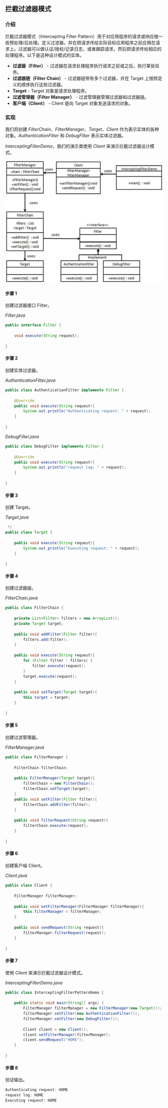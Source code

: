 ## 拦截过滤器模式

### 介绍

拦截过滤器模式（Intercepting Filter  Pattern）用于对应用程序的请求或响应做一些预处理/后处理。定义过滤器，并在把请求传给实际目标应用程序之前应用在请求上。过滤器可以做认证/授权/记录日志，或者跟踪请求，然后把请求传给相应的处理程序。以下是这种设计模式的实体。

- **过滤器（Filter）** - 过滤器在请求处理程序执行请求之前或之后，执行某些任务。
- **过滤器链（Filter Chain）** - 过滤器链带有多个过滤器，并在 Target 上按照定义的顺序执行这些过滤器。
- **Target** - Target 对象是请求处理程序。
- **过滤管理器（Filter Manager）** - 过滤管理器管理过滤器和过滤器链。
- **客户端（Client）** - Client 是向 Target 对象发送请求的对象。

### 实现

我们将创建 *FilterChain*、*FilterManager*、*Target*、*Client* 作为表示实体的各种对象。*AuthenticationFilter* 和 *DebugFilter* 表示实体过滤器。

*InterceptingFilterDemo*，我们的演示类使用 *Client* 来演示拦截过滤器设计模式。

![拦截过滤器模式](https://raw.githubusercontent.com/JourWon/image/master/设计模式/拦截过滤器模式.jpg)



#### 步骤 1

创建过滤器接口 Filter。

*Filter.java*

```java
public interface Filter {

    void execute(String request);

}
```

#### 步骤 2

创建实体过滤器。

*AuthenticationFilter.java*

```java
public class AuthenticationFilter implements Filter {

    @Override
    public void execute(String request){
        System.out.println("Authenticating request: " + request);
    }

}
```

*DebugFilter.java*

```java
public class DebugFilter implements Filter {

    @Override
    public void execute(String request){
        System.out.println("request log: " + request);
    }

}
```

#### 步骤 3

创建 Target。

*Target.java*

```java
 */
public class Target {

    public void execute(String request){
        System.out.println("Executing request: " + request);
    }

}
```

#### 步骤 4

创建过滤器链。

*FilterChain.java*

```java
public class FilterChain {

    private List<Filter> filters = new ArrayList();
    private Target target;

    public void addFilter(Filter filter){
        filters.add(filter);
    }

    public void execute(String request){
        for (Filter filter : filters) {
            filter.execute(request);
        }
        target.execute(request);
    }

    public void setTarget(Target target){
        this.target = target;
    }

}
```

#### 步骤 5

创建过滤管理器。

*FilterManager.java*

```java
public class FilterManager {

    FilterChain filterChain;

    public FilterManager(Target target){
        filterChain = new FilterChain();
        filterChain.setTarget(target);
    }
    public void setFilter(Filter filter){
        filterChain.addFilter(filter);
    }

    public void filterRequest(String request){
        filterChain.execute(request);
    }

}
```

#### 步骤 6

创建客户端 Client。

*Client.java*

```java
public class Client {

    FilterManager filterManager;

    public void setFilterManager(FilterManager filterManager){
        this.filterManager = filterManager;
    }

    public void sendRequest(String request){
        filterManager.filterRequest(request);
    }

}
```

#### 步骤 7

使用 *Client* 来演示拦截过滤器设计模式。

*InterceptingFilterDemo.java*

```java
public class InterceptingFilterPatternDemo {

    public static void main(String[] args) {
        FilterManager filterManager = new FilterManager(new Target());
        filterManager.setFilter(new AuthenticationFilter());
        filterManager.setFilter(new DebugFilter());

        Client client = new Client();
        client.setFilterManager(filterManager);
        client.sendRequest("HOME");
    }

}
```

#### 步骤 8

验证输出。

```java
Authenticating request: HOME
request log: HOME
Executing request: HOME
```

